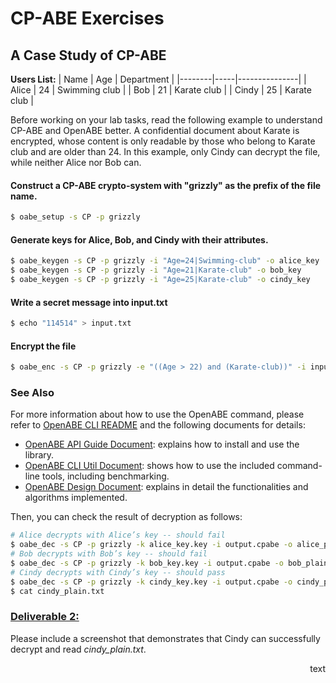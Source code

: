 
# CP-ABE Exercises

## A Case Study of CP-ABE
**Users List:**
| Name   | Age | Department    |
|--------|-----|---------------|
| Alice  | 24  | Swimming club |
| Bob    | 21  | Karate club   |
| Cindy  | 25  | Karate club   |

Before working on your lab tasks, read the following example to understand CP-ABE and OpenABE better. A confidential document about Karate is encrypted, whose content is only readable by those who belong to Karate club and are older than 24. In this example, only Cindy can decrypt the file, while neither Alice nor Bob can.

#### Construct a CP-ABE crypto-system with "grizzly" as the prefix of the file name.
```bash
$ oabe_setup -s CP -p grizzly
```
#### Generate keys for Alice, Bob, and Cindy with their attributes.
```bash
$ oabe_keygen -s CP -p grizzly -i "Age=24|Swimming-club" -o alice_key
$ oabe_keygen -s CP -p grizzly -i "Age=21|Karate-club" -o bob_key
$ oabe_keygen -s CP -p grizzly -i "Age=25|Karate-club" -o cindy_key
```
#### Write a secret message into input.txt
```bash
$ echo "114514" > input.txt
```
#### Encrypt the file
```bash
$ oabe_enc -s CP -p grizzly -e "((Age > 22) and (Karate-club))" -i input.txt -o output.cpabe
```

### See Also
For more information about how to use the OpenABE command, please refer to [OpenABE CLI README](https://github.com/zeutro/openabe/blob/master/cli/README.md) and the following documents for details:
- [OpenABE API Guide Document](https://github.com/zeutro/openabe/blob/master/docs/libopenabe-v1.0.0-api-doc.pdf): explains how to install and use the library.
- [OpenABE CLI Util Document](https://github.com/zeutro/openabe/blob/master/docs/libopenabe-v1.0.0-cli-doc.pdf): shows how to use the included command-line tools, including benchmarking.
- [OpenABE Design Document](https://github.com/zeutro/openabe/blob/master/docs/libopenabe-v1.0.0-design-doc.pdf): explains in detail the functionalities and algorithms implemented.

Then, you can check the result of decryption as follows:
```bash
# Alice decrypts with Alice’s key -- should fail
$ oabe_dec -s CP -p grizzly -k alice_key.key -i output.cpabe -o alice_plain.txt
# Bob decrypts with Bob’s key -- should fail
$ oabe_dec -s CP -p grizzly -k bob_key.key -i output.cpabe -o bob_plain.txt
# Cindy decrypts with Cindy’s key -- should pass
$ oabe_dec -s CP -p grizzly -k cindy_key.key -i output.cpabe -o cindy_plain.txt
$ cat cindy_plain.txt
```
### **<u>Deliverable 2:</u>**
Please include a screenshot that demonstrates that Cindy can successfully decrypt and read  _cindy_plain.txt_.

<p align="right">text</p>

